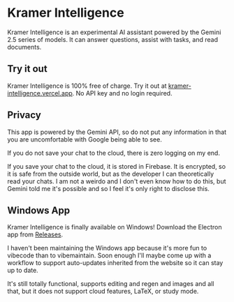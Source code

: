 # Kramer Intelligence

Kramer Intelligence is an experimental AI assistant powered by the Gemini 2.5 series of models. It can answer questions, assist with tasks, and read documents.

## Try it out

Kramer Intelligence is 100% free of charge. Try it out at [kramer-intelligence.vercel.app](https://kramerintel.vercel.app). No API key and no login required.

## Privacy

This app is powered by the Gemini API, so do not put any information in that you are uncomfortable with Google being able to see.

If you do not save your chat to the cloud, there is zero logging on my end.

If you save your chat to the cloud, it is stored in Firebase. It is encrypted, so it is safe from the outside world, but as the developer I can theoretically read your chats. I am not a weirdo and I don't even know how to do this, but Gemini told me it's possible and so I feel it's only right to disclose this.

## Windows App

Kramer Intelligence is finally available on Windows! Download the Electron app from [Releases](../../releases).

I haven't been maintaining the Windows app because it's more fun to vibecode than to vibemaintain. Soon enough I'll maybe come up with a workflow to support auto-updates inherited from the website so it can stay up to date.

It's still totally functional, supports editing and regen and images and all that, but it does not support cloud features, LaTeX, or study mode.
